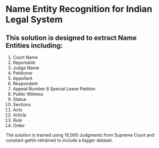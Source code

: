 # Name Entity Recognition for Indian Legal System

## This solution is designed to extract Name Entities including:
1. Court Name
2. Reportable
3. Judge Name
4. Petitioner
5. Appellant
6. Respondent
7. Appeal Number
8 Special Leave Petition
9. Public Witness
10. Statue
11. Sections
12. Acts
13. Article
14. Rule
15. Order

The solution is trained using 10,000 Judgments from Supreme Court and constant gettin retrained to include a bigger dataset. 
